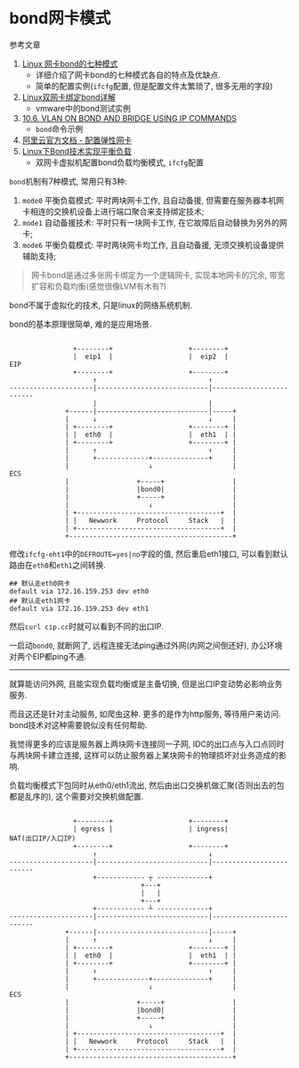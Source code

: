 # bond网卡模式

参考文章

1. [Linux 网卡bond的七种模式](https://www.jianshu.com/p/b93027ae1e94)
    - 详细介绍了网卡bond的七种模式各自的特点及优缺点.
    - 简单的配置实例(`ifcfg`配置, 但是配置文件太繁琐了, 很多无用的字段)
2. [Linux双网卡绑定bond详解](https://blog.51cto.com/lixin15/1769338)
    - vmware中的bond测试实例
3. [10.6. VLAN ON BOND AND BRIDGE USING IP COMMANDS](https://access.redhat.com/documentation/en-us/red_hat_enterprise_linux/7/html/networking_guide/sec-vlan_on_bond_and_bridge_using_ip_commands)
    - `bond`命令示例
4. [阿里云官方文档 - 配置弹性网卡](https://help.aliyun.com/document_detail/56955.html)
5. [Linux下Bond技术实现平衡负载](https://blog.51cto.com/10316297/2116352)
    - 双网卡虚拟机配置bond负载均衡模式, `ifcfg`配置

`bond`机制有7种模式, 常用只有3种:

1. `mode0` 平衡负载模式: 平时两块网卡工作, 且自动备援, 但需要在服务器本机网卡相连的交换机设备上进行端口聚合来支持绑定技术; 
2. `mode1` 自动备援技术: 平时只有一块网卡工作, 在它故障后自动替换为另外的网卡; 
3. `mode6` 平衡负载模式: 平时两块网卡均工作, 且自动备援, 无须交换机设备提供辅助支持; 

> 网卡bond是通过多张网卡绑定为一个逻辑网卡, 实现本地网卡的冗余, 带宽扩容和负载均衡(感觉很像LVM有木有?)

bond不属于虚拟化的技术, 只是linux的网络系统机制.

bond的基本原理很简单, 难的是应用场景.

```

                +--------+                   +--------+  
                |  eip1  |                   |  eip2  |               EIP
                +--------+                   +--------+  
                     ↑                            ↑    
---------------------|----------------------------|-------------------------
                     |                            |      
              +------|----------------------------|-----+
              |      ↓                            ↓     |
              | +--------+                   +--------+ |
              | |  eth0  |                   |  eth1  | |
              | +--------+                   +--------+ |
              |      ↑                            ↑     |
              |      +-------------+--------------+     |
              |                    ↓                    |             ECS
              |                 +-----+                 |
              |                 |bond0|                 |
              |                 +-----+                 |
              |                    ↓                    |
              | +------------------------------------+  |
              | |   Newwork     Protocol     Stack   |  |
              | +------------------------------------+  |
              +-----------------------------------------+
```

修改`ifcfg-eht1`中的`DEFROUTE=yes|no`字段的值, 然后重启eth1接口, 可以看到默认路由在`eth0`和`eth1`之间转换.

```
## 默认走eth0网卡
default via 172.16.159.253 dev eth0
## 默认走eth1网卡
default via 172.16.159.253 dev eth1
```

然后`curl cip.cc`时就可以看到不同的出口IP.

一启动`bond0`, 就断网了, 远程连接无法ping通过外网(内网之间倒还好), 办公环境对两个EIP都ping不通.

------

就算能访问外网, 且能实现负载均衡或是主备切换, 但是出口IP变动势必影响业务服务.

而且这还是针对主动服务, 如爬虫这种. 更多的是作为http服务, 等待用户来访问. bond技术对这种需要貌似没有任何帮助.

我觉得更多的应该是服务器上两块网卡连接同一子网, IDC的出口点与入口点同时与两块网卡建立连接, 这样可以防止服务器上某块网卡的物理损坏对业务造成的影响.

负载均衡模式下包同时从eth0/eth1流出, 然后由出口交换机做汇聚(否则出去的包都是乱序的), 这个需要对交换机做配置.

```

                +--------+                   +--------+  
                | egress |                   | ingress|               NAT(出口IP/入口IP)
                +--------+                   +--------+  
                     ↑                            ↓   
---------------------|----------------------------|-------------------------
                     +------------ ┬ -------------+      
                                 +---+                 
                                 |   |                 
                                 +---+                 
                     +------------ ┴ -------------+      
---------------------|----------------------------|-------------------------
              +------|----------------------------|-----+
              |      ↑                            ↓     |
              | +--------+                   +--------+ |
              | |  eth0  |                   |  eth1  | |
              | +--------+                   +--------+ |
              |      ↑                            ↑     |
              |      +-------------+--------------+     |
              |                    ↓                    |             ECS
              |                 +-----+                 |
              |                 |bond0|                 |
              |                 +-----+                 |
              |                    ↓                    |
              | +------------------------------------+  |
              | |   Newwork     Protocol     Stack   |  |
              | +------------------------------------+  |
              +-----------------------------------------+
```